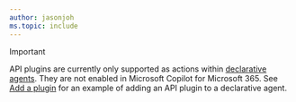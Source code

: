 ```yaml
---
author: jasonjoh
ms.topic: include
---
```


<!-- markdownlint-disable MD041-->

> [!IMPORTANT]
> API plugins are currently only supported as actions within [declarative agents](../overview-declarative-agent.md). They are not enabled in Microsoft Copilot for Microsoft 365. See [Add a plugin](../build-declarative-agents.md#add-a-plugin) for an example of adding an API plugin to a declarative agent.
